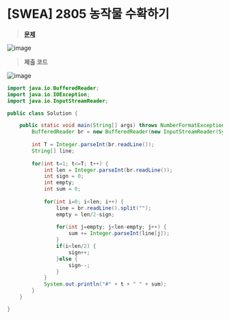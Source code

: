 # [SWEA] 2805 농작물 수확하기
> **[문제](https://swexpertacademy.com/main/talk/solvingClub/problemView.do?solveclubId=AX69tP7quW4DFAVm&contestProbId=AV7GLXqKAWYDFAXB&probBoxId=AX7C26xKL7sDFAVm&type=PROBLEM&problemBoxTitle=day0204&problemBoxCnt=4)**
> 
![image](https://user-images.githubusercontent.com/80896077/174946650-06e1a1e7-d157-4c40-955b-1eee524d4a9e.png)

> **제출 코드**

![image](https://user-images.githubusercontent.com/80896077/174946720-a8521189-9658-4c09-9ab7-6347b33fb89d.png)

```java
import java.io.BufferedReader;
import java.io.IOException;
import java.io.InputStreamReader;

public class Solution {

	public static void main(String[] args) throws NumberFormatException, IOException {
		BufferedReader br = new BufferedReader(new InputStreamReader(System.in));
		
		int T = Integer.parseInt(br.readLine());
		String[] line;
		
		for(int t=1; t<=T; t++) {
			int len = Integer.parseInt(br.readLine());
			int sign = 0;
			int empty;
			int sum = 0;
			
			for(int i=0; i<len; i++) {
				line = br.readLine().split("");
				empty = len/2-sign;
				
				for(int j=empty; j<len-empty; j++) {
					sum += Integer.parseInt(line[j]);
				}
				if(i<len/2) {
					sign++;
				}else {
					sign--;
				}
			}
			System.out.println("#" + t + " " + sum);
		}
	}

}
```
